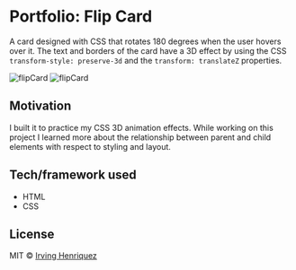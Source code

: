 # Portfolio: Flip Card

A card designed with CSS that rotates 180 degrees when the user hovers over it. The text and borders of the card have a 3D effect  by using the CSS `transform-style: preserve-3d` and the `transform: translateZ` properties. 

![flipCard](https://user-images.githubusercontent.com/69181038/99693873-d6da0380-2a59-11eb-96a0-cad155930a37.jpg)
![flipCard](https://user-images.githubusercontent.com/69181038/99694011-f4a76880-2a59-11eb-9afe-6cb666ba6210.gif)



## Motivation

I built it to practice my CSS 3D animation effects. While working on this project I learned more about the relationship between parent and child elements with respect to styling and layout.

## Tech/framework used
- HTML
- CSS



## License
MIT © [Irving Henriquez]()
